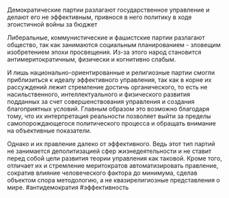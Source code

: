 Демократические партии разлагают государственное управление и делают его не эффективным, привнося в него политику в ходе эгоистичной войны за бюджет

Либеральные, коммунистические и фашистские партии разлагают общество, так как занимаются социальным планированием - зловещим изобретением эпохи просвещения. Из-за этого народ становится антимеритократичным, физически и когнитивно слабым.

И лишь национально-ориентированные и религиозные партии смогли приблизиться к идеалу эффективного управления, так как в корне их рассуждений лежит стремление достичь органического, то есть не насильственного, интеллектуального и физического развития подданных за счет совершенствования управления и создания благоприятных условий. Главным образом это возможно благодаря тому, что их интерпретация реальности позволяет выйти за пределы самопорождающегося политического процесса и обращать внимание на объективные показатели.

Однако и их правление далеко от эффективного. Ведь этот тип партий не занимается деполитизацией сфер жизнедеятельности и не ставит перед собой цели развития теории управления как таковой. Кроме того, отличает их и стремление меритократов автоматизировать правление, сократив влияние человеческого фактора до минимума, сделав объектом спора методологию, а не квазирелигиозные представления о мире.
#антидемократия #эффективность